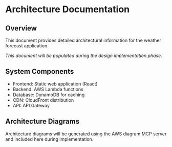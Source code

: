 # Architecture Documentation

## Overview

This document provides detailed architectural information for the weather forecast application.

*This document will be populated during the design implementation phase.*

## System Components

- Frontend: Static web application (React)
- Backend: AWS Lambda functions
- Database: DynamoDB for caching
- CDN: CloudFront distribution
- API: API Gateway

## Architecture Diagrams

Architecture diagrams will be generated using the AWS diagram MCP server and included here during implementation.
